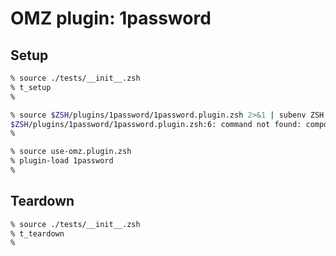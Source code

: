 # OMZ plugin: 1password

## Setup

```zsh
% source ./tests/__init__.zsh
% t_setup
%
```

```zsh
% source $ZSH/plugins/1password/1password.plugin.zsh 2>&1 | subenv ZSH
$ZSH/plugins/1password/1password.plugin.zsh:6: command not found: compdef
%
```

```zsh
% source use-omz.plugin.zsh
% plugin-load 1password
%
```

## Teardown

```zsh
% source ./tests/__init__.zsh
% t_teardown
%
```
